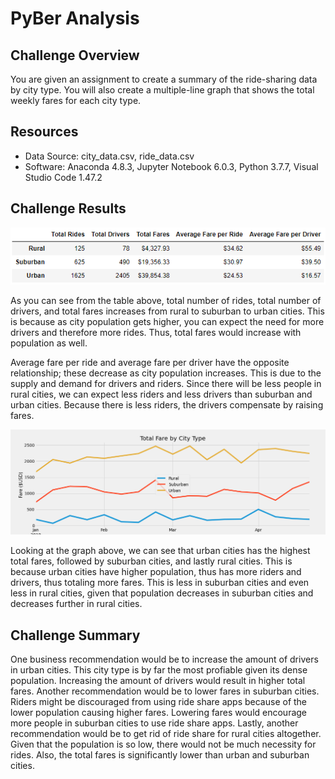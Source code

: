 # PyBer Analysis

## Challenge Overview
You are given an assignment to create a summary of the ride-sharing data by city type. You will also create a multiple-line graph that shows the total weekly fares for each city type.

## Resources
- Data Source: city_data.csv, ride_data.csv
- Software: Anaconda 4.8.3, Jupyter Notebook 6.0.3, Python 3.7.7, Visual Studio Code 1.47.2

## Challenge Results
![challenge_summary](resources/challenge_summary.png)

As you can see from the table above, total number of rides, total number of drivers, and total fares increases from rural to suburban to urban cities. This is because as city population gets higher, you can expect the need for more drivers and therefore more rides. Thus, total fares would increase with population as well.

Average fare per ride and average fare per driver have the opposite relationship; these decrease as city population increases. This is due to the supply and demand for drivers and riders. Since there will be less people in rural cities, we can expect less riders and less drivers than suburban and urban cities. Because there is less riders, the drivers compensate by raising fares.

![PyBer_fare_summary](analysis/PyBer_fare_summary.png)

Looking at the graph above, we can see that urban cities has the highest total fares, followed by suburban cities, and lastly rural cities. This is because urban cities have higher population, thus has more riders and drivers, thus totaling more fares. This is less in suburban cities and even less in rural cities, given that population decreases in suburban cities and decreases further in rural cities.

## Challenge Summary
One business recommendation would be to increase the amount of drivers in urban cities. This city type is by far the most profiable given its dense population. Increasing the amount of drivers would result in higher total fares. Another recommendation would be to lower fares in suburban cities. Riders might be discouraged from using ride share apps because of the lower population causing higher fares. Lowering fares would encourage more people in suburban cities to use ride share apps. Lastly, another recommendation would be to get rid of ride share for rural cities altogether. Given that the population is so low, there would not be much necessity for rides. Also, the total fares is significantly lower than urban and suburban cities.